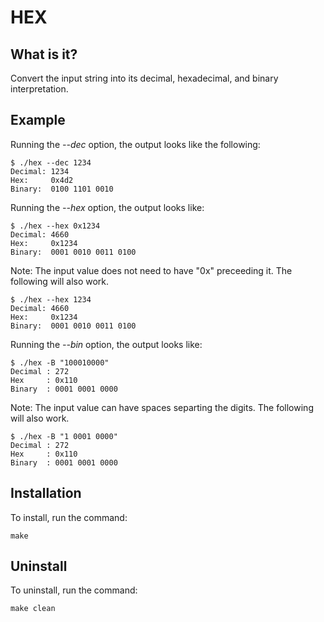 # HEX

## What is it?

Convert the input string into its decimal, hexadecimal, and binary interpretation.

## Example

Running the *--dec* option, the output looks like the following:

```
$ ./hex --dec 1234
Decimal: 1234
Hex:	 0x4d2
Binary:	 0100 1101 0010
```

Running the *--hex* option, the output looks like:

```
$ ./hex --hex 0x1234
Decimal: 4660
Hex:	 0x1234
Binary:	 0001 0010 0011 0100
```

Note: The input value does not need to have "0x" preceeding it. The following
will also work.

```
$ ./hex --hex 1234
Decimal: 4660
Hex:	 0x1234
Binary:	 0001 0010 0011 0100
```

Running the *--bin* option, the output looks like:

```
$ ./hex -B "100010000"
Decimal : 272
Hex     : 0x110
Binary  : 0001 0001 0000
```

Note: The input value can have spaces separting the digits. The following will
also work.

```
$ ./hex -B "1 0001 0000"
Decimal : 272
Hex     : 0x110
Binary  : 0001 0001 0000
```

## Installation

To install, run the command:
```
make
```

## Uninstall

To uninstall, run the command:
```
make clean
```